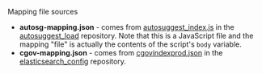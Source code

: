 Mapping file sources

* **autosg-mapping.json** - comes from [autosuggest_index.js](https://github.com/NCIOCPL/autosuggest_load/blob/master/autosuggest_index.js) in the [autosuggest_load](https://github.com/NCIOCPL/autosuggest_load/blob/master/autosuggest_index.js) repository.  Note that this is a JavaScript file and the mapping "file" is actually the contents of the script's `body` variable.
* **cgov-mapping.json** - comes from [cgovindexprod.json](https://github.com/NCIOCPL/elasticsearch_config/blob/es792/indexcreation/cgovindexprod.json) in the [elasticsearch_config](https://github.com/NCIOCPL/elasticsearch_config/) repository.
